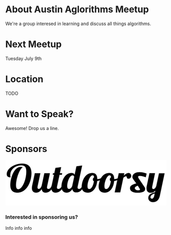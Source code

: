 # About Austin Aglorithms Meetup

We're a group interesed in learning and discuss all things algorithms. 

# Next Meetup
Tuesday July 9th

# Location
TODO 

# Want to Speak?

Awesome! Drop us a line.

# Sponsors

<a href="https://www.outdoorsy.com"><img src="img/outdoorsy-logo-black.png"></a>

### Interested in sponsoring us?

Info info info
